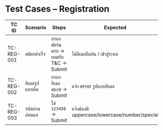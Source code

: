 ﻿# Test Cases – Registration 

| TC ID | Scenario | Steps | Expected |
|------|----------|-------|---------|
| TC-REG-001 | สมัครสำเร็จ | กรอกฟอร์มครบ → ยอมรับ T&C → Submit | ได้อีเมลยืนยัน / เข้าสู่ระบบ |
| TC-REG-002 | อีเมลรูปแบบผิด | กรอกอีเมล `abc@` → Submit | แจ้ง error รูปแบบอีเมล |
| TC-REG-003 | รหัสผ่านอ่อนแอ | ใส่ `123456` → Submit | แจ้งต้องมี uppercase/lowercase/number/special |

